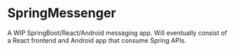 # SpringMessenger
 
A WIP SpringBoot/React/Android messaging app. Will eventually consist of a React frontend and Android app that consume Spring APIs.
